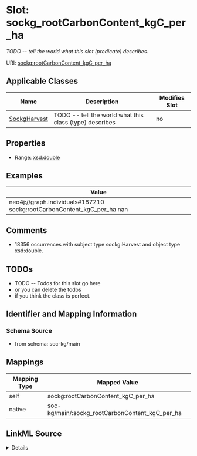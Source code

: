 

# Slot: sockg_rootCarbonContent_kgC_per_ha


_TODO -- tell the world what this slot (predicate) describes._





URI: [sockg:rootCarbonContent_kgC_per_ha](http://www.semanticweb.org/sockg/ontologies/2024/0/soil-carbon-ontology/rootCarbonContent_kgC_per_ha)



<!-- no inheritance hierarchy -->





## Applicable Classes

| Name | Description | Modifies Slot |
| --- | --- | --- |
| [SockgHarvest](../classes/SockgHarvest.md) | TODO -- tell the world what this class (type) describes |  no  |







## Properties

* Range: [xsd:double](http://www.w3.org/2001/XMLSchema#double)






## Examples

| Value |
| --- |
| neo4j://graph.individuals#187210 sockg:rootCarbonContent_kgC_per_ha nan |

## Comments

* 18356 occurrences with subject type sockg:Harvest and object type xsd:double.

## TODOs

* TODO -- Todos for this slot go here
* or you can delete the todos
* if you think the class is perfect.

## Identifier and Mapping Information







### Schema Source


* from schema: soc-kg/main




## Mappings

| Mapping Type | Mapped Value |
| ---  | ---  |
| self | sockg:rootCarbonContent_kgC_per_ha |
| native | soc-kg/main/:sockg_rootCarbonContent_kgC_per_ha |




## LinkML Source

<details>
```yaml
name: sockg_rootCarbonContent_kgC_per_ha
description: TODO -- tell the world what this slot (predicate) describes.
todos:
- TODO -- Todos for this slot go here
- or you can delete the todos
- if you think the class is perfect.
comments:
- 18356 occurrences with subject type sockg:Harvest and object type xsd:double.
examples:
- value: neo4j://graph.individuals#187210 sockg:rootCarbonContent_kgC_per_ha nan
from_schema: soc-kg/main
rank: 1000
slot_uri: sockg:rootCarbonContent_kgC_per_ha
alias: sockg_rootCarbonContent_kgC_per_ha
domain_of:
- sockg_Harvest
range: double

```
</details>